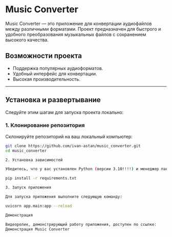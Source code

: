 # Music Converter

Music Converter — это приложение для конвертации аудиофайлов между различными форматами. Проект предназначен для быстрого и удобного преобразования музыкальных файлов с сохранением высокого качества.

## Возможности проекта
- Поддержка популярных аудиоформатов.
- Удобный интерфейс для конвертации.
- Высокая производительность.

---
## Установка и развертывание

Следуйте этим шагам для запуска проекта локально:

### 1. Клонирование репозитория
Склонируйте репозиторий на ваш локальный компьютер:
```bash
git clone https://github.com/ivan-astan/music_converter.git
cd music_converter

2. Установка зависимостей

Убедитесь, что у вас установлен Python (версии 3.10!!!!) и менеджер пакетов pip. Установите необходимые зависимости:

pip install -r requirements.txt

3. Запуск приложения

Для запуска приложения выполните следующую команду:

uvicorn app.main:app --reload

Демонстрация

Видеоролик, демонстрирующий работу приложения, доступен по ссылке:
Демонстрация Music Converter
